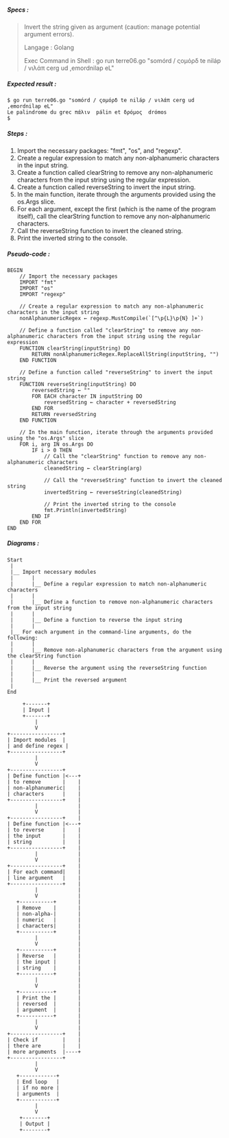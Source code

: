 ##### Specs :

> Invert the string given as argument (caution: manage potential argument errors).
> 
> Langage : Golang
>
> Exec Command in Shell : go run terre06.go "somórd / ςομόρδ te niláp / νιλάπ cerg ud ,emordnilap eL"

##### Expected result :
```
$ go run terre06.go "somórd / ςομόρδ te niláp / νιλάπ cerg ud ,emordnilap eL"
Le palindrome du grec πάλιν  pálin et δρόμος  drómos
$
```

##### Steps :
1. Import the necessary packages: "fmt", "os", and "regexp".
2. Create a regular expression to match any non-alphanumeric characters in the input string.
3. Create a function called clearString to remove any non-alphanumeric characters from the input string using the regular expression.
4. Create a function called reverseString to invert the input string.
5. In the main function, iterate through the arguments provided using the os.Args slice.
6. For each argument, except the first (which is the name of the program itself), call the clearString function to remove any non-alphanumeric characters.
7. Call the reverseString function to invert the cleaned string.
8. Print the inverted string to the console.


##### Pseudo-code :

```
BEGIN
    // Import the necessary packages
    IMPORT "fmt"
    IMPORT "os"
    IMPORT "regexp"

    // Create a regular expression to match any non-alphanumeric characters in the input string
    nonAlphanumericRegex ← regexp.MustCompile(`[^\p{L}\p{N} ]+`)

    // Define a function called "clearString" to remove any non-alphanumeric characters from the input string using the regular expression
    FUNCTION clearString(inputString) DO
        RETURN nonAlphanumericRegex.ReplaceAllString(inputString, "")
    END FUNCTION

    // Define a function called "reverseString" to invert the input string
    FUNCTION reverseString(inputString) DO
        reversedString ← ""
        FOR EACH character IN inputString DO
            reversedString ← character + reversedString
        END FOR
        RETURN reversedString
    END FUNCTION

    // In the main function, iterate through the arguments provided using the "os.Args" slice
    FOR i, arg IN os.Args DO
        IF i > 0 THEN
            // Call the "clearString" function to remove any non-alphanumeric characters
            cleanedString ← clearString(arg)

            // Call the "reverseString" function to invert the cleaned string
            invertedString ← reverseString(cleanedString)

            // Print the inverted string to the console
            fmt.Println(invertedString)
        END IF
    END FOR
END

```

##### Diagrams :

```
Start
 |
 |__ Import necessary modules
 |      |
 |      |__ Define a regular expression to match non-alphanumeric characters
 |      |
 |      |__ Define a function to remove non-alphanumeric characters from the input string
 |      |
 |      |__ Define a function to reverse the input string
 |      |
 |__ For each argument in the command-line arguments, do the following:
 |      |
 |      |__ Remove non-alphanumeric characters from the argument using the clearString function
 |      |
 |      |__ Reverse the argument using the reverseString function
 |      |
 |      |__ Print the reversed argument
 |
End
```

```
     +-------+
     | Input |
     +-------+
         |
         V
+-----------------+
| Import modules  |
| and define regex |
+-----------------+ 
         |
         V
+-----------------+
| Define function |<---+
| to remove       |    |
| non-alphanumeric|    |
| characters      |    |
+-----------------+    |
         |             |
         V             |
+-----------------+    |
| Define function |<---+
| to reverse      |    |
| the input       |    |
| string          |    |
+-----------------+    |
         |             |
         V             |
+-----------------+    |
| For each command|    |
| line argument   |    |
+-----------------+    |
         |             |
         V             |
   +-----------+       |
   | Remove    |       |
   | non-alpha-|       |
   | numeric   |       |
   | characters|       |
   +-----------+       |
         |             |
         V             |
   +-----------+       |
   | Reverse   |       |
   | the input |       |
   | string    |       |
   +-----------+       |
         |             |
         V             |
   +-----------+       |
   | Print the |       |
   | reversed  |       |
   | argument  |       |
   +-----------+       |
         |             |
         V             |
+-----------------+    |
| Check if        |    |
| there are       |    |
| more arguments  |----+
+-----------------+
         |
         V
   +------------+
   | End loop   |
   | if no more |
   | arguments  |
   +------------+
         |
         V
    +--------+
    | Output |
    +--------+
```
